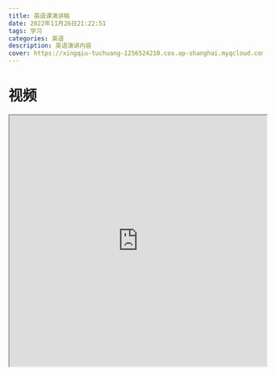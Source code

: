 ```yaml
---
title: 英语课演讲稿
date: 2022年11月26日21:22:51
tags: 学习
categories: 英语
description: 英语演讲内容
cover: https://xingqiu-tuchuang-1256524210.cos.ap-shanghai.myqcloud.com/2855/20221126212621.png
---
```


# 视频 

<iframe height=498 width=510 src="https://player.bilibili.com/player.html?bvid=BV19L4y137ga">

# 文本：

**I want you to ponder**[^pɑːndər/ v. 仔细考虑，琢磨，沉思ˈ] **these four questions**

**我希望你们思考以下四个问题**

------

**here is the first one**

**第一个,**

------

**and That's why**

**那就是“为什么？”**

------

**why pay the price**

**为什么要付出代价？**

------

**why work this hard**

**为什么要这么努力？**

------

**why go this far**

**为什么要走这么远？**

------

**why try to learn this much**

**为什么要试着学这么多？**

------

**why do it**

**为什么要这么做？**

------

**why learn it**

**为什么学习**

------

**why study why put yourself out**

**为什么学习？为什么要为难自己？**

------

**why try to become all that you can possibly become**

**为什么要努力成为所有你可能成为的人呢**

------

**why do that much**

**为什么要这么做**

------

**why go that far**

 **为什么要走那么远？**

------

**why try to do everything**

**为什么事事都要努力去做？**

------

**That's a good question. Why？**

**这是一个很好的问题。为什么**

------

**here is good answer to 'Why?'**

**这里有一个很好的答案来解释“为什么？”**

------

**it's the second question**

**这是第二个问题？**

------

**why not**

**为什么不呢**

------

**why not see how much you can learn**

**为什么不看看你能学到多少呢**

------

**why not see how many skills you can develop** 

**为什么不看看你能培养多少技能呢**

------

**why not see what kind of person you can become**

**为什么不看看你能成为什么样的人呢**

------

**why not see what kind of infulence you can have**

**为什么不看看你能产生什么样的影响呢**

------

**now here's number three** 

**现在这是第三个问题**

------

**why not you**

**为什么不是你**

------

**you've got the brains**

**你有头脑**

------

**you can make decisions**

**你可以做决定**

------

**you can study the plan**

**你可以有学习计划**

------

**you can change your life**

**你可以改变你的生活**

------

**you can grow immensely**[^ɪˈmensli  | adv. 极其，非常 ]**in the next few years** 

**在接下来的几年里，你会有很大的进步**

------

**you can make your dreams come true**

**你可以让你的梦想成真**

------

**you can build a financial**[^faɪˈnænʃ(ə)l/] **wall around your family nothing can get through**

**你可以为你的家庭建立一道无懈可击的财富长城**

------

**you can become healthy**

**你可以变得健康**

------

 **you can become powerful**

**你可以变得强大**

------

**why not you**

**为什么不是你**

------

**and now here's my last question**

**现在是我最后一个问题** 

------

**why not now**

**为什么不是现在**

------

**there never was a better time**

**没有比这更好的时光了**

------

**what a time now for us to take this dream**

**现在是我们实现这个梦想的时候了**

------

**and not let it die**

 **而不是让它凋零**

------

**take this dream and give it life** 

**拾起我们的梦想，并赋予它生命**

------

**take this dream and breathe**briːð/ **into it your personal spirit until finally it become a flame that burns around the whole world** 

**带着这个梦想，将你的个人精神注入其中，直到最终，它成为一团火焰，燃烧照亮整个世界**

------

**let's go do it now**

**现在就去做吧** 

------

**everyday when i dont feel like getting up at 4 a.m.**

**每天当我不想在凌晨4点起床的时候。**

------

**my why pushes me to another level**

**我的‘为什么’把我推到了另一个高度**

------

**it pushes me to doing things that**

**它促使我去做一些**

------

**i didn't know i could do**

**我不知道我能做到的事情**

------

**it pushes me to be great**

**它促使我变得杰出**

------

**you've got to have your own list of why**

**你必须有自己的“为什么？”清单**

------

**If the Why is powerful The How gets easy**

**如果“为什么”很强大，那么“如何”就变得容易了**

------

**what you want**

**你想要什么**

------

**what kind of health do you want**

**你想要什么样的健康**

------

**what kind of skills do you want**

**你想要什么样的技能**

------

**you've got to decide,what do you want**

**你得决定，你到底想要什么**

------

**what kind of power would you like to have**

**你想要什么样的力量**

------

**what kind of influence you like to have**

**你希望有什么样的影响力**

------

**without dream we are nothing** 

**没有梦想，我们什么都不是**

------

**if you keep trying** 

**如果你不断努力**

------

**you just need to be successful once**

**你只需要成功一次**

------

**to get where you need to go**

**去你想去的地方**

------

**to give you the confidence**

**给你信心**

------

**to give you the faith**

**给你信念**

------

**to give you the strength**

**给你力量**

------

**to believe in yourself**

**相信自己**

------

**and that why in your life will push you to do exactly what you need to do**

**在你生命中，“为什么”的疑问，将会促使你去做你该做的事**

------